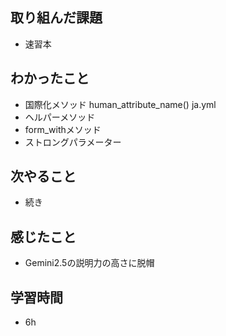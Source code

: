 ## 取り組んだ課題
- 速習本

## わかったこと
- 国際化メソッド human_attribute_name() ja.yml
- ヘルパーメソッド
- form_withメソッド
- ストロングパラメーター

## 次やること
- 続き

## 感じたこと
- Gemini2.5の説明力の高さに脱帽

## 学習時間
- 6h

